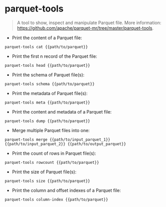 # parquet-tools

> A tool to show, inspect and manipulate Parquet file.
> More information: <https://github.com/apache/parquet-mr/tree/master/parquet-tools>.

- Print the content of a Parquet file:

`parquet-tools cat {{path/to/parquet}}`

- Print the first n record of the Parquet file:

`parquet-tools head {{path/to/parquet}}`

- Print the schema of Parquet file(s):

`parquet-tools schema {{path/to/parquet}}`

- Print the metadata of Parquet file(s):

`parquet-tools meta {{path/to/parquet}}`

- Print the content and metadata of a Parquet file:

`parquet-tools dump {{path/to/parquet}}`

- Merge multiple Parquet files into one:

`parquet-tools merge {{path/to/input_parquet_1}} {{path/to/input_parquet_2}} {{path/to/output_parquet}}`

- Print the count of rows in Parquet file(s):

`parquet-tools rowcount {{path/to/parquet}}`

- Print the size of Parquet file(s):

`parquet-tools size {{path/to/parquet}}`

- Print the column and offset indexes of a Parquet file:

`parquet-tools column-index {{path/to/parquet}}`
